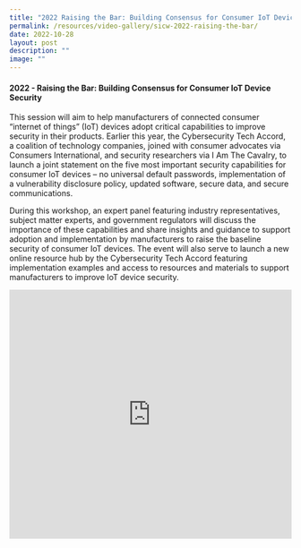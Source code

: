 ```yaml
---
title: "2022 Raising the Bar: Building Consensus for Consumer IoT Device Security"
permalink: /resources/video-gallery/sicw-2022-raising-the-bar/
date: 2022-10-28
layout: post
description: ""
image: ""
---
```

#### **2022 - Raising the Bar: Building Consensus for Consumer IoT Device Security**

This session will aim to help manufacturers of connected consumer “internet of things” (IoT) devices adopt critical capabilities to improve security in their products. Earlier this year, the Cybersecurity Tech Accord, a coalition of technology companies, joined with consumer advocates via Consumers International, and security researchers via I Am The Cavalry, to launch a joint statement on the five most important security capabilities for consumer IoT devices – no universal default passwords, implementation of a vulnerability disclosure policy, updated software, secure data, and secure communications.

During this workshop, an expert panel featuring industry representatives, subject matter experts, and government regulators will discuss the importance of these capabilities and share insights and guidance to support adoption and implementation by manufacturers to raise the baseline security of consumer IoT devices. The event will also serve to launch a new online resource hub by the Cybersecurity Tech Accord featuring implementation examples and access to resources and materials to support manufacturers to improve IoT device security.

<iframe allowfullscreen="" allow="accelerometer; autoplay; clipboard-write; encrypted-media; gyroscope; picture-in-picture; web-share" frameborder="0" title="YouTube video player" src="https://www.youtube.com/embed/i7BVu0dXVII" width="100%" height="445"></iframe>